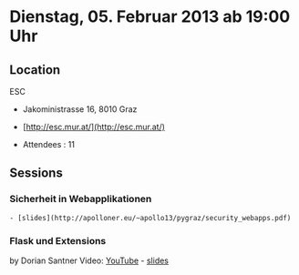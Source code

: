 # Dienstag, 05. Februar 2013 ab 19:00 Uhr

## Location

ESC

- Jakoministrasse 16, 8010 Graz
- [http://esc.mur.at/](http://esc.mur.at/)

- Attendees : 11

## Sessions

### Sicherheit in Webapplikationen

    - [slides](http://apolloner.eu/~apollo13/pygraz/security_webapps.pdf)

### Flask und Extensions

by Dorian Santner
Video: [YouTube](https://www.youtube.com/watch?v=Nz3eY4QiSEs) - [slides](http://santner.com/diegutestube/pygraztalk/#/title)
